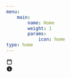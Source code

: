 ```yaml
---
menu:
    main:
        name: Home
        weight: 1
        params:
            icon: home
type: home
---
```


<div id="live-time-display-container" style="margin-top: 0px; margin-bottom: -50px;">
    <div style="display: flex; align-items: center; margin-bottom: 2px;">
        <svg style="width: 1.2em; height: 1.2em; fill: currentColor; margin-right: 5px;" viewBox="0 0 24 24" xmlns="http://www.w3.org/2000/svg">
            <path d="M19 4h-1V2h-2v2H8V2H6v2H5c-1.11 0-1.99.9-1.99 2L3 20c0 1.1.89 2 2 2h14c1.1 0 2-.9 2-2V6c0-1.1-.9-2-2-2zm0 16H5V9h14v11zM5 7V6h14v1H5z"/>
        </svg>
        <time id="live-time-date"></time>
    </div>
    <div style="display: flex; align-items: center;">
        <svg style="width: 1.2em; height: 1.2em; fill: currentColor; margin-right: 5px;" viewBox="0 0 24 24" xmlns="http://www.w3.org/2000/svg">
            <path d="M12 2C6.48 2 2 6.48 2 12s4.48 10 10 10 10-4.48 10-10S17.52 2 12 2zm.5 16H11V7h1.5v4.75L15.93 14.8l-.94 1.48L12.5 13.5V18z"/>
        </svg>
        <time id="live-time-time"></time>
    </div>
</div>

<script>
    function updateLiveTime() {
        const timeElementDate = document.getElementById('live-time-date');
        const timeElementTime = document.getElementById('live-time-time');
        if (!timeElementDate || !timeElementTime) return;

        const now = new Date();

        // Part 1: Date (Sat Oct 11 2025)
        const dateOptions = { weekday: 'short', month: 'short', day: 'numeric', year: 'numeric' };
        const datePart = now.toLocaleDateString('en-US', dateOptions).replace(/,/g, '');

        // Part 2: Time (12:55:16 AM PDT)
        const timeOptions = {
            hour: 'numeric',
            minute: '2-digit',
            second: '2-digit',
            hour12: true,
            timeZoneName: 'short'
        };

        const timeParts = now.toLocaleTimeString('en-US', timeOptions).split(' ');
        const timeString = timeParts.slice(0, 2).join(' '); 
        const tzAbbr = timeParts.length > 2 ? timeParts.pop() : '';

        timeElementDate.textContent = datePart;
        timeElementTime.textContent = `${timeString} ${tzAbbr}`;
    }
    
    updateLiveTime();
    setInterval(updateLiveTime, 1000);

</script>